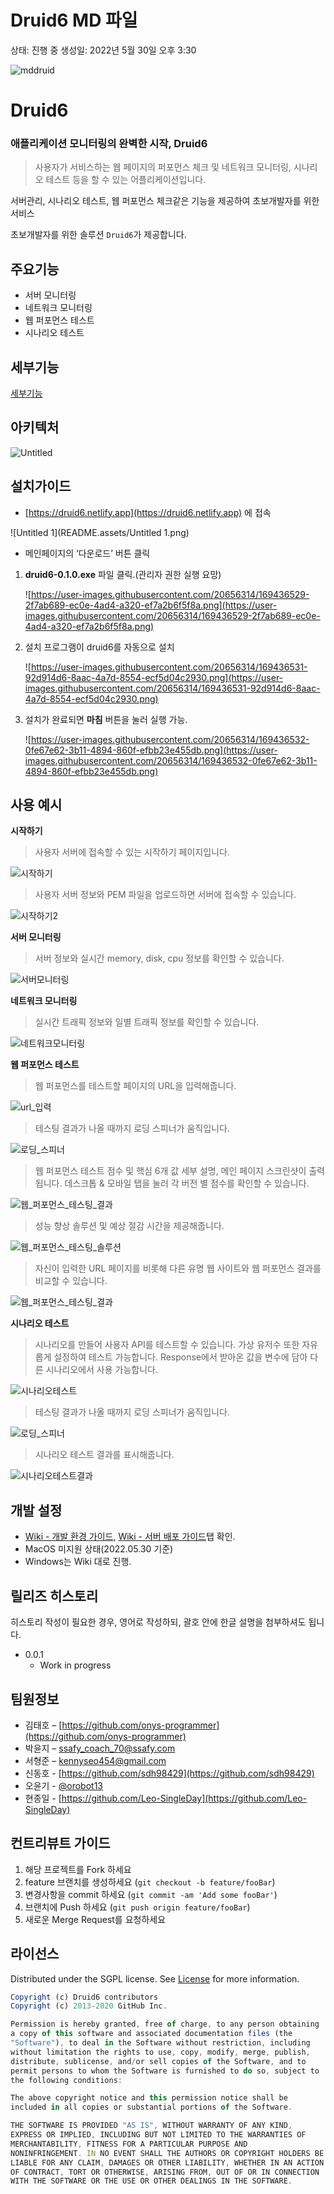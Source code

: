 # Druid6 MD 파일

상태: 진행 중
생성일: 2022년 5월 30일 오후 3:30

![mddruid](README.assets/mddruid.jpg)

# Druid6

### 애플리케이션 모니터링의 완벽한 시작, Druid6

> 사용자가 서비스하는 웹 페이지의 퍼포먼스 체크 및 네트워크 모니터링, 시나리오 테스트 등을 할 수 있는 어플리케이션입니다.
> 

서버관리, 시나리오 테스트, 웹 퍼포먼스 체크같은 기능을 제공하여 초보개발자를 위한 서비스

초보개발자를 위한 솔루션 `Druid6`가 제공합니다.

## 주요기능

- 서버 모니터링
- 네트워크 모니터링
- 웹 퍼포먼스 테스트
- 시나리오 테스트

## 세부기능

[세부기능](https://www.notion.so/a21cdd2264e74b13bdf92bc3446c0730)

## 아키텍처

![Untitled](README.assets/Untitled.png)

## 설치가이드

- [https://druid6.netlify.app](https://druid6.netlify.app) 에 접속

![Untitled 1](README.assets/Untitled 1.png)

- 메인페이지의 ‘다운로드’ 버튼 클릭
1. **druid6-0.1.0.exe** 파일 클릭.(관리자 권한 실행 요망)
   
    ![https://user-images.githubusercontent.com/20656314/169436529-2f7ab689-ec0e-4ad4-a320-ef7a2b6f5f8a.png](https://user-images.githubusercontent.com/20656314/169436529-2f7ab689-ec0e-4ad4-a320-ef7a2b6f5f8a.png)
    
2. 설치 프로그램이 druid6를 자동으로 설치
   
    ![https://user-images.githubusercontent.com/20656314/169436531-92d914d6-8aac-4a7d-8554-ecf5d04c2930.png](https://user-images.githubusercontent.com/20656314/169436531-92d914d6-8aac-4a7d-8554-ecf5d04c2930.png)
    
3. 설치가 완료되면 **마침** 버튼을 눌러 실행 가능.
   
    ![https://user-images.githubusercontent.com/20656314/169436532-0fe67e62-3b11-4894-860f-efbb23e455db.png](https://user-images.githubusercontent.com/20656314/169436532-0fe67e62-3b11-4894-860f-efbb23e455db.png)
    

## 사용 예시

**시작하기**

> 사용자 서버에 접속할 수 있는 시작하기 페이지입니다.
> 

![시작하기](README.assets/시작하기.png)

> 사용자 서버 정보와 PEM 파일을 업로드하면 서버에 접속할 수 있습니다.
> 

![시작하기2](README.assets/시작하기2.jpg)

**서버 모니터링**

> 서버 정보와 실시간 memory, disk, cpu 정보를 확인할 수 있습니다.
> 

![서버모니터링](README.assets/서버모니터링.jpg)

**네트워크 모니터링**

> 실시간 트래픽 정보와 일별 트래픽 정보를 확인할 수 있습니다.
> 

![네트워크모니터링](README.assets/네트워크모니터링.jpg)

**웹 퍼포먼스 테스트**

> 웹 퍼포먼스를 테스트할 페이지의 URL을 입력해줍니다.
> 

![url_입력](README.assets/url_입력.png)

> 테스팅 결과가 나올 때까지 로딩 스피너가 움직입니다.
> 

![로딩_스피너](README.assets/로딩_스피너.png)

> 웹 퍼포먼스 테스트 점수 및 핵심 6개 값 세부 설명, 메인 페이지 스크린샷이 출력됩니다. 데스크톱 & 모바일 탭을 눌러 각 버전 별 점수를 확인할 수 있습니다.
> 

![웹_퍼포먼스_테스팅_결과](README.assets/웹_퍼포먼스_테스팅_결과.png)

> 성능 향상 솔루션 및 예상 절감 시간을 제공해줍니다.
> 

![웹_퍼포먼스_테스팅_솔루션](README.assets/웹_퍼포먼스_테스팅_솔루션-16539741114791.png)

> 자신이 입력한 URL 페이지를 비롯해 다른 유명 웹 사이트와 웹 퍼포먼스 결과를 비교할 수 있습니다.
> 

![웹_퍼포먼스_테스팅_결과](README.assets/웹_퍼포먼스_테스팅_결과-16539741143262.png)

**시나리오 테스트**

> 시나리오를 만들어 사용자 API를 테스트할 수 있습니다.
가상 유저수 또한 자유롭게 설정하여 테스트 가능합니다.
Response에서 받아온 값을 변수에 담아 다른 시나리오에서 사용 가능합니다.

![시나리오테스트](README.assets/시나리오테스트.png)

> 테스팅 결과가 나올 때까지 로딩 스피너가 움직입니다.

![로딩_스피너](README.assets/로딩_스피너-16539741238093.png)



> 시나리오 테스트 결과를 표시해줍니다.
> 

![시나리오테스트결과](README.assets/시나리오테스트결과.png)

## 개발 설정

- [Wiki - 개발 환경 가이드](https://lab.ssafy.com/ssafy_opensource/5th_blockai/-/wikis/%EA%B0%9C%EB%B0%9C-%ED%99%98%EA%B2%BD-%EA%B0%80%EC%9D%B4%EB%93%9C), [Wiki - 서버 배포 가이드](https://lab.ssafy.com/ssafy_opensource/5th_blockai/-/wikis/%EC%84%9C%EB%B2%84-%EB%B0%B0%ED%8F%AC-%EA%B0%80%EC%9D%B4%EB%93%9C)탭 확인.
- MacOS 미지원 상태(2022.05.30 기준)
- Windows는 Wiki 대로 진행.

## 릴리즈 히스토리

히스토리 작성이 필요한 경우, 영어로 작성하되, 괄호 안에 한글 설명을 첨부하셔도 됩니다.

- 0.0.1
    - Work in progress

## 팀원정보

- 김태호 – [https://github.com/onys-programmer](https://github.com/onys-programmer)
- 박윤지 – [ssafy_coach_70@ssafy.com](mailto:ssafy_coach_70@ssafy.com)
- 서형준 – kennyseo454@gmail.com
- 신동호 - [https://github.com/sdh98429](https://github.com/sdh98429)
- 오윤기 - [@orobot13](https://github.com/Yun-GiOh/)
- 현종일 - [https://github.com/Leo-SingleDay](https://github.com/Leo-SingleDay)

## 컨트리뷰트 가이드

1. 해당 프로젝트를 Fork 하세요
2. feature 브랜치를 생성하세요 (`git checkout -b feature/fooBar`)
3. 변경사항을 commit 하세요 (`git commit -am 'Add some fooBar'`)
4. 브랜치에 Push 하세요 (`git push origin feature/fooBar`)
5. 새로운 Merge Request를 요청하세요

## 라이선스

Distributed under the SGPL license. See [License](https://www.notion.so/LICENSE) for more information.

<!-- Markdown link & img dfn's -->
[npm-image]: https://img.shields.io/npm/v/datadog-metrics.svg?style=flat-square(https://img.shields.io/npm/v/datadog-metrics.svg?style=flat-square)
[npm-url]: https://npmjs.org/package/datadog-metrics(https://npmjs.org/package/datadog-metrics)
[npm-downloads]: https://img.shields.io/npm/dm/datadog-metrics.svg?style=flat-square(https://img.shields.io/npm/dm/datadog-metrics.svg?style=flat-square)
[travis-image]: https://img.shields.io/travis/dbader/node-datadog-metrics/master.svg?style=flat-square(https://img.shields.io/travis/dbader/node-datadog-metrics/master.svg?style=flat-square)
[travis-url]: https://travis-ci.org/dbader/node-datadog-metrics(https://travis-ci.org/dbader/node-datadog-metrics)
[wiki]: https://lab.ssafy.com/ssafy_coach_5th/open-source-template/wikis/home(https://lab.ssafy.com/ssafy_coach_5th/open-source-template/wikis/home)

```jsx
Copyright (c) Druid6 contributors
Copyright (c) 2013-2020 GitHub Inc.

Permission is hereby granted, free of charge, to any person obtaining
a copy of this software and associated documentation files (the
"Software"), to deal in the Software without restriction, including
without limitation the rights to use, copy, modify, merge, publish,
distribute, sublicense, and/or sell copies of the Software, and to
permit persons to whom the Software is furnished to do so, subject to
the following conditions:

The above copyright notice and this permission notice shall be
included in all copies or substantial portions of the Software.

THE SOFTWARE IS PROVIDED "AS IS", WITHOUT WARRANTY OF ANY KIND,
EXPRESS OR IMPLIED, INCLUDING BUT NOT LIMITED TO THE WARRANTIES OF
MERCHANTABILITY, FITNESS FOR A PARTICULAR PURPOSE AND
NONINFRINGEMENT. IN NO EVENT SHALL THE AUTHORS OR COPYRIGHT HOLDERS BE
LIABLE FOR ANY CLAIM, DAMAGES OR OTHER LIABILITY, WHETHER IN AN ACTION
OF CONTRACT, TORT OR OTHERWISE, ARISING FROM, OUT OF OR IN CONNECTION
WITH THE SOFTWARE OR THE USE OR OTHER DEALINGS IN THE SOFTWARE.
```